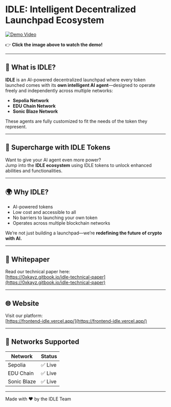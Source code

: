 # IDLE: Intelligent Decentralized Launchpad Ecosystem

[![Demo Video](https://img.youtube.com/vi/NL9TmXI5PDo/0.jpg)](https://www.youtube.com/watch?v=NL9TmXI5PDo)

👉 **Click the image above to watch the demo!**

---

## 🚀 What is IDLE?

**IDLE** is an AI-powered decentralized launchpad where every token launched comes with its **own intelligent AI agent**—designed to operate freely and independently across multiple networks:
- **Sepolia Network**
- **EDU Chain Network**
- **Sonic Blaze Network**

These agents are fully customized to fit the needs of the token they represent.

---

## 🧠 Supercharge with IDLE Tokens

Want to give your AI agent even more power?  
Jump into the **IDLE ecosystem** using IDLE tokens to unlock enhanced abilities and functionalities.

---

## 🌍 Why IDLE?

- AI-powered tokens
- Low cost and accessible to all
- No barriers to launching your own token
- Operates across multiple blockchain networks

We’re not just building a launchpad—we’re **redefining the future of crypto with AI.**

---

## 📄 Whitepaper  
Read our technical paper here:  
[https://0xkayz.gitbook.io/idle-technical-paper](https://0xkayz.gitbook.io/idle-technical-paper)

---

## 🌐 Website  
Visit our platform:  
[https://frontend-idle.vercel.app/](https://frontend-idle.vercel.app/)

---

## 🧪 Networks Supported

| Network          | Status |
|------------------|--------|
| Sepolia          | ✅ Live |
| EDU Chain        | ✅ Live |
| Sonic Blaze      | ✅ Live |

---

Made with ❤️ by the IDLE Team
